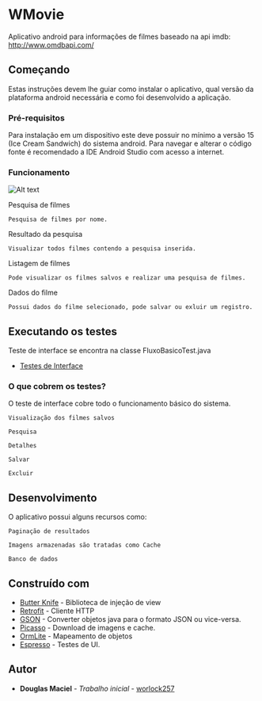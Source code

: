 # WMovie

Aplicativo android para informações de filmes baseado na api imdb: http://www.omdbapi.com/

## Começando

Estas instruções devem lhe guiar como instalar o aplicativo, qual versão da plataforma android necessária e como foi desenvolvido a aplicação.

### Pré-requisitos

Para instalação em um dispositivo este deve possuir no mínimo a versão 15 (Ice Cream Sandwich) do sistema android. Para navegar e alterar o código fonte é recomendado a IDE Android Studio com acesso a internet.

### Funcionamento

![Alt text](https://preview.ibb.co/htOz1Q/Screenshot_Git_Hub.jpg "Optional title")

Pesquisa de filmes

```
Pesquisa de filmes por nome.
```

Resultado da pesquisa

```
Visualizar todos filmes contendo a pesquisa inserida.
```

Listagem de filmes

```
Pode visualizar os filmes salvos e realizar uma pesquisa de filmes.
```

Dados do filme

```
Possui dados do filme selecionado, pode salvar ou exluir um registro.
```

## Executando os testes

Teste de interface se encontra na classe FluxoBasicoTest.java

* [Testes de Interface](https://github.com/worlock257/WMovie/tree/master/app/src/androidTest/java/com/desafio/douglas/wmovie/activity)


### O que cobrem os testes?

O teste de interface cobre todo o funcionamento básico do sistema.

```
Visualização dos filmes salvos

Pesquisa

Detalhes

Salvar 

Excluir
```

## Desenvolvimento

O aplicativo possui alguns recursos como: 

```
Paginação de resultados

Imagens armazenadas são tratadas como Cache

Banco de dados

```

## Construído com

* [Butter Knife](http://jakewharton.github.io/butterknife/) - Biblioteca de injeção de view
* [Retrofit](http://square.github.io/retrofit/) - Cliente HTTP
* [GSON](https://github.com/google/gson) - Converter objetos java para o formato JSON ou vice-versa.
* [Picasso](http://square.github.io/picasso/) - Download de imagens e cache.
* [OrmLite](http://ormlite.com/) - Mapeamento de objetos
* [Espresso](https://google.github.io/android-testing-support-library/docs/espresso/) - Testes de UI.

## Autor

* **Douglas Maciel** - *Trabalho inicial* - [worlock257](https://github.com/worlock257)

